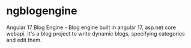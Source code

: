 # ngblogengine

Angular 17 Blog Engine - Blog engine built in angular 17, asp.net core webapi. It's a blog project to write dynamic blogs, specifying categories and edit them.
